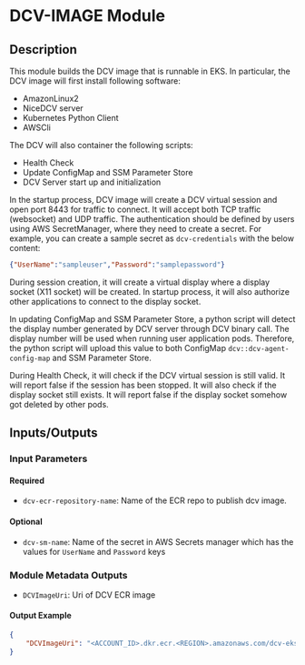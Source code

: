 # DCV-IMAGE Module

## Description

This module builds the DCV image that is runnable in EKS. In particular, the DCV image will first install following software:

- AmazonLinux2
- NiceDCV server
- Kubernetes Python Client
- AWSCli

The DCV will also container the following scripts:

- Health Check
- Update ConfigMap and SSM Parameter Store
- DCV Server start up and initialization

In the startup process, DCV image will create a DCV virtual session and open port 8443 for traffic to connect. It will accept both TCP traffic (websocket)
and UDP traffic. The authentication should be defined by users using AWS SecretManager, where they need to create a secret. For example, you can create a sample secret as `dcv-credentials` with the below content:

```json
{"UserName":"sampleuser","Password":"samplepassword"}
```

During session creation, it will create a virtual display where a display socket (X11 socket) will be created. In startup process, it will also authorize other applications to connect to the display socket.

In updating ConfigMap and SSM Parameter Store, a python script will detect the display number generated by DCV server through DCV binary call. The display number will be used when running user application pods. Therefore, the python script will upload this value to both ConfigMap
`dcv::dcv-agent-config-map` and SSM Parameter Store.

During Health Check, it will check if the DCV virtual session is still valid. It will report false if the session has been stopped. It will also check if the display socket still exists. It will report false if the display socket somehow got deleted by other pods.

## Inputs/Outputs

### Input Parameters

#### Required

- `dcv-ecr-repository-name`: Name of the ECR repo to publish dcv image.

#### Optional

- `dcv-sm-name`: Name of the secret in AWS Secrets manager which has the values for `UserName` and `Password` keys

### Module Metadata Outputs

- `DCVImageUri`: Uri of DCV ECR image

#### Output Example

```json
{
    "DCVImageUri": "<ACCOUNT_ID>.dkr.ecr.<REGION>.amazonaws.com/dcv-eks-image:dcv-latest"
}
